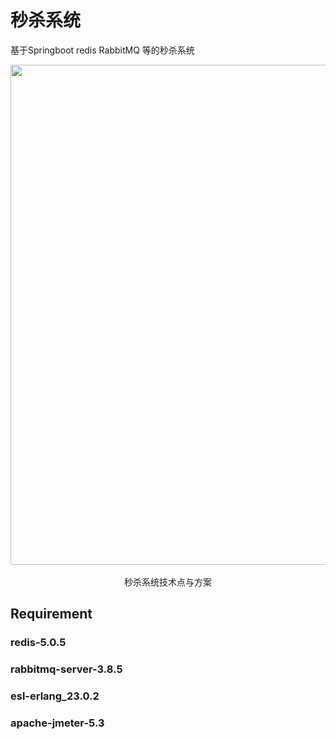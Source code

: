 # 秒杀系统
基于Springboot redis RabbitMQ 等的秒杀系统
<div align='center'>
    <img src='./imgs/seckill.svg' width='800px'>
	</br></br>秒杀系统技术点与方案
</div>

## Requirement
### redis-5.0.5
### rabbitmq-server-3.8.5
### esl-erlang_23.0.2
### apache-jmeter-5.3
